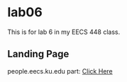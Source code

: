 # lab06
This is for lab 6 in my EECS 448 class.

## Landing Page
people.eecs.ku.edu part: [Click Here](https://people.eecs.ku.edu/~j596z809/eecs448/lab06)
